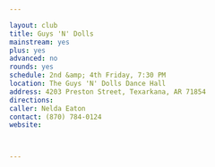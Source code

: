 ```yaml
---

layout: club
title: Guys 'N' Dolls
mainstream: yes
plus: yes
advanced: no
rounds: yes
schedule: 2nd &amp; 4th Friday, 7:30 PM
location: The Guys 'N' Dolls Dance Hall
address: 4203 Preston Street, Texarkana, AR 71854
directions: 
caller: Nelda Eaton
contact: (870) 784-0124
website: 



---
```


